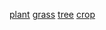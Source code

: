 [plant](http://dict.youdao.com/w/eng/plant/#keyfrom=dict2.index) [grass](http://dict.youdao.com/w/eng/grass/#keyfrom=dict2.index) [tree](http://dict.youdao.com/w/eng/tree/#keyfrom=dict2.index) [crop](http://dict.youdao.com/w/eng/crop/#keyfrom=dict2.index)